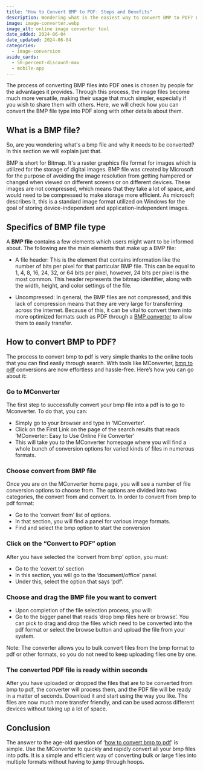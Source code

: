 ```yaml
---
title: "How to Convert BMP to PDF: Steps and Benefits"
description: Wondering what is the easiest way to convert BMP to PDF? Learn about the specifics of BMP file type and how to effortlessly convert BMP files with MConverter.
image: image-converter.webp
image_alt: online image converter tool
date_added: 2024-06-04
date_updated: 2024-06-04
categories:
  - image-conversion
aside_cards:
  - 50-percent-discount-max
  - mobile-app
---
```


The process of converting BMP files into PDF ones is chosen by people for the advantages it provides. Through this process, the image files become much more versatile, making their usage that much simpler, especially if you wish to share them with others. Here, we will check how you can convert the BMP file type into PDF along with other details about them. 

## What is a BMP file?
So, are you wondering what's a bmp file and why it needs to be converted? In this section we will explain just that. 
 
BMP is short for Bitmap. It's a raster graphics file format for images which is utilized for the storage of digital images. BMP file was created by Microsoft for the purpose of avoiding the image resolution from getting hampered or changed when viewed on different screens or on different devices. These images are not compressed, which means that they take a lot of space, and would need to be compressed to make storage more efficient. As microsoft describes it, this is a standard image format utilized on Windows for the goal of storing device-independent and application-independent images. 

## Specifics of BMP file type
A **BMP file** contains a few elements which users might want to be informed about. The following are the main elements that make up a BMP file:

- A file header: This is the element that contains information like the number of bits per pixel for that particular BMP file. This can be equal to 1, 4, 8, 16, 24, 32, or 64 bits per pixel, however, 24 bits per pixel is the most common. This header represents the bitmap identifier, along with the width, height, and color settings of the file. 

- Uncompressed: In general, the BMP files are not compressed, and this lack of compression means that they are very large for transferring across the internet. Because of this, it can be vital to convert them into more optimized formats such as PDF through a [BMP converter](https://mconverter.eu/convert/bmp/) to allow them to easily transfer.

## How to convert BMP to PDF?
The process to convert bmp to pdf is very simple thanks to the online tools that you can find easily through search. With tools like MConverter, [bmp to pdf](https://mconverter.eu/convert/bmp/pdf/) conversions are now effortless and hassle-free. Here’s how you can go about it: 

### Go to MConverter
The first step to successfully convert your bmp file into a pdf is to go to Mconverter. To do that, you can:
- Simply go to your browser and type in ‘MConverter’. 
- Click on the First Link on the page of the search results that reads ‘MConverter: Easy to Use Online File Converter’
- This will take you to the MConverter homepage where you will find a whole bunch of conversion options for varied kinds of files in numerous formats. 

### Choose convert from BMP file
Once you are on the MConverter home page, you will see a number of file conversion options to choose from. The options are divided into two categories, the convert from and convert to. In order to convert from bmp to pdf format: 

- Go to the ‘convert from’ list of options. 
- In that section, you will find a panel for various image formats. 
- Find and select the bmp option to start the conversion

### Click on the “Convert to PDF” option
After you have selected the ‘convert from bmp’ option, you must:
- Go to the ‘covert to’ section
- In this section, you will go to the ‘document/office’ panel. 
- Under this, select the option that says ‘pdf’. 

### Choose and drag the BMP file you want to convert
- Upon completion of the file selection process, you will: 
- Go to the bigger panel that reads ‘drop bmp files here or browse’. 
You can pick to drag and drop the files which need to be converted into the pdf format or select the browse button and upload the file from your system. 
 
Note: The converter allows you to bulk convert files from the bmp format to pdf or other formats, so you do not need to keep uploading files one by one. 

### The converted PDF file is ready within seconds
After you have uploaded or dropped the files that are to be converted from bmp to pdf, the converter will process them, and the PDF file will be ready in a matter of seconds. 
Download it and start using the way you like. The files are now much more transfer friendly, and can be used across different devices without taking up a lot of space. 

## Conclusion
The answer to the age-old question of ‘[how to convert bmp to pdf](https://mconverter.eu/)’ is simple. Use the MConverter to quickly and rapidly convert all your bmp files into pdfs. It is a simple and efficient way of converting bulk or large files into multiple formats without having to jump through hoops.